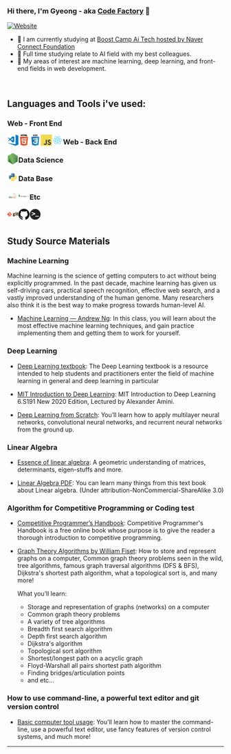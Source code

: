 ### Hi there, I'm Gyeong - aka [Code Factory](https://lemidia.github.io/) 👋

[![Website](https://img.shields.io/website?label=lemidia.github.io&style=for-the-badge&url=https%3A%2F%2Flemidia.github.io)](https://lemidia.github.io)

- 🔭 I am currently studying at [Boost Camp Ai Tech hosted by Naver Connect Foundation](https://boostcamp.connect.or.kr/about.html)
- 🌱 Full time studying relate to AI field with my best colleagues.
- 👯 My areas of interest are machine learning, deep learning, and front-end fields in web development.

<br />

## Languages and Tools i've used:

### Web - Front End

<img align="left" alt="Visual Studio Code" width="26px" src="https://raw.githubusercontent.com/github/explore/80688e429a7d4ef2fca1e82350fe8e3517d3494d/topics/visual-studio-code/visual-studio-code.png" />
<img align="left" alt="HTML5" width="26px" src="https://raw.githubusercontent.com/github/explore/80688e429a7d4ef2fca1e82350fe8e3517d3494d/topics/html/html.png" />
<img align="left" alt="CSS3" width="26px" src="https://raw.githubusercontent.com/github/explore/80688e429a7d4ef2fca1e82350fe8e3517d3494d/topics/css/css.png" />
<img align="left" alt="JavaScript" width="26px" src="https://raw.githubusercontent.com/github/explore/80688e429a7d4ef2fca1e82350fe8e3517d3494d/topics/javascript/javascript.png" />
<img align="left" alt="React" width="26px" src="https://raw.githubusercontent.com/github/explore/80688e429a7d4ef2fca1e82350fe8e3517d3494d/topics/react/react.png" />

### Web - Back End

<img align="left" alt="Node.js" width="26px" src="https://raw.githubusercontent.com/github/explore/80688e429a7d4ef2fca1e82350fe8e3517d3494d/topics/nodejs/nodejs.png" />

### Data Science

<img align="left" alt="Python" width="26px" src="https://raw.githubusercontent.com/github/explore/80688e429a7d4ef2fca1e82350fe8e3517d3494d/topics/python/python.png" />

### Data Base

<img align="left" alt="MySQL" width="26px" src="https://raw.githubusercontent.com/github/explore/80688e429a7d4ef2fca1e82350fe8e3517d3494d/topics/mysql/mysql.png" />
<img align="left" alt="MongoDB" width="26px" src="https://raw.githubusercontent.com/github/explore/80688e429a7d4ef2fca1e82350fe8e3517d3494d/topics/mongodb/mongodb.png" />

### Etc

<img align="left" alt="Git" width="26px" src="https://raw.githubusercontent.com/github/explore/80688e429a7d4ef2fca1e82350fe8e3517d3494d/topics/git/git.png" />
<img align="left" alt="GitHub" width="26px" src="https://raw.githubusercontent.com/github/explore/78df643247d429f6cc873026c0622819ad797942/topics/github/github.png" />
<img align="left" alt="Terminal" width="26px" src="https://raw.githubusercontent.com/github/explore/80688e429a7d4ef2fca1e82350fe8e3517d3494d/topics/terminal/terminal.png" />

<br />
<br />

## Study Source Materials

### Machine Learning

Machine learning is the science of getting computers to act without being explicitly programmed. In the past decade, machine learning has given us self-driving cars, practical speech recognition, effective web search, and a vastly improved understanding of the human genome. Many researchers also think it is the best way to make progress towards human-level AI.

- [Machine Learning — Andrew Ng](https://www.youtube.com/watch?v=PPLop4L2eGk&list=PLLssT5z_DsK-h9vYZkQkYNWcItqhlRJLN): In this class, you will learn about the most effective machine learning techniques, and gain practice implementing them and getting them to work for yourself.

### Deep Learning

- [Deep Learning textbook](https://www.youtube.com/playlist?list=PLLssT5z_DsK-h9vYZkQkYNWcItqhlRJLN): The Deep Learning textbook is a resource intended to help students and practitioners enter the field of machine learning in general and deep learning in particular

- [MIT Introduction to Deep Learning](https://www.youtube.com/watch?v=njKP3FqW3Sk&t=164s): MIT Introduction to Deep Learning 6.S191 New 2020 Edition, Lectured by Alexander Amini.

- [Deep Learning from Scratch](https://www.oreilly.com/library/view/deep-learning-from/9781492041405/): You’ll learn how to apply multilayer neural networks, convolutional neural networks, and recurrent neural networks from the ground up.

### Linear Algebra

- [Essence of linear algebra](https://www.youtube.com/playlist?list=PLZHQObOWTQDPD3MizzM2xVFitgF8hE_ab): A geometric understanding of matrices, determinants, eigen-stuffs and more.

- [Linear Algebra PDF](https://www.math.ucdavis.edu/~linear/linear-guest.pdf): You can learn many things from this text book about Linear algebra. (Under attribution-NonCommercial-ShareAlike 3.0)

### Algorithm for Competitive Programming or Coding test

- [Competitive Programmer’s Handbook](https://cses.fi/book/book.pdf): Competitive Programmer's Handbook is a free online book whose purpose is to give the reader a thorough introduction to competitive programming.

- [Graph Theory Algorithms by William Fiset](https://www.youtube.com/watch?v=DgXR2OWQnLc&list=PLDV1Zeh2NRsDGO4--qE8yH72HFL1Km93P): How to store and represent graphs on a computer, Common graph theory problems seen in the wild, tree algorithms, famous graph traversal algorithms (DFS & BFS), Dijkstra's shortest path algorithm, what a topological sort is, and many more!

  What you’ll learn:

  - Storage and representation of graphs (networks) on a computer
  - Common graph theory problems
  - A variety of tree algorithms
  - Breadth first search algorithm
  - Depth first search algorithm
  - Dijkstra's algorithm
  - Topological sort algorithm
  - Shortest/longest path on a acyclic graph
  - Floyd-Warshall all pairs shortest path algorithm
  - Finding bridges/articulation points
  - and etc...

### How to use command-line, a powerful text editor and git version control

- [Basic computer tool usage](https://missing.csail.mit.edu/): You'll learn how to master the command-line, use a powerful text editor, use fancy features of version control systems, and much more!

---
